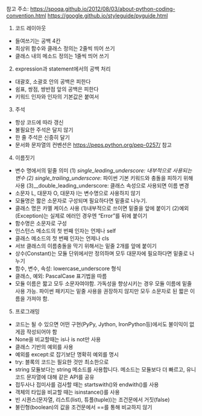 참고 주소:  https://spoqa.github.io/2012/08/03/about-python-coding-convention.html
https://google.github.io/styleguide/pyguide.html
1. 코드 레이아웃
- 들여쓰기는 공백 4칸
- 최상위 함수와 클래스 정의는 2줄씩 띄어 쓰기
- 클래스 내의 메소드 정의는 1줄씩 띄어 쓰기

2. expression과 statement에서의 공백 처리
- 대괄호, 소괄호 안의 공백은 피한다
- 쉼표, 쌍점, 쌍반점 앞의 공백은 피한다
- 키워드 인자와 인자의 기본값은 붙여서

3. 주석
- 항상 코드에 따라 갱신
- 불필요한 주석은 달지 않기
- 한 줄 주석은 신중히 달기
- 문서화 문자열의 컨벤션은 https://peps.python.org/pep-0257/ 참고

4. 이름짓기
- 변수 명에서의 밑줄 의미
(1) _single_leading_underscore: 내부적으로 사용되는 변수
(2) single_trailing_underscore_: 파이썬 기본 키워드와 충돌을 피하기 위해 사용
(3)__double_leading_underscore: 클래스 속성으로 사용되면 이름 변경
- 소문자 L, 대문자 O, 대문자 I는 변수명으로 사용하지 않기
- 모듈명은 짧은 소문자로 구성되며 필요하다면 밑줄로 나누기.
- 클래스 명은 카멜 케이스 사용
(1)내부적으로 쓰이면 밑줄을 앞에 붙이기
(2)예외(Exception)는 실제로 에러인 경우엔 “Error”를 뒤에 붙이기
- 함수명은 소문자로 구성
- 인스턴스 메소드의 첫 번째 인자는 언제나 self
- 클래스 메소드의 첫 번째 인자는 언제나 cls
- 서브 클래스의 이름충돌을 막기 위해서는 밑줄 2개를 앞에 붙이기
- 상수(Constant)는 모듈 단위에서만 정의하며 모두 대문자에 필요하다면 밑줄로 나누기
- 함수, 변수, 속성: lowercase_underscore 형식
- 클래스, 예외: PascalCase 표기법을 따름
- 모듈 이름은 짧고 모두 소문자여야함. 가독성을 향상시키는 경우 모듈 이름에 밑줄 사용 가능. 파이썬 패키지는 밑줄 사용을 권장하지 않지만 모두 소문자로 된 짧은 이름을 가져야 함.

5. 프로그래밍
- 코드는 될 수 있으면 어떤 구현(PyPy, Jython, IronPython등)에서도 불이익이 없게끔 작성되어야 함
- None을 비교할때는 is나 is not만 사용
- 클래스 기반의 예외를 사용
- 예외를 except:로 잡기보단 명확히 예외를 명시
- try: 블록의 코드는 필요한 것만 최소한으로 
- string 모듈보다는 string 메소드를 사용합니다. 메소드는 모듈보다 더 빠르고, 유니코드 문자열에 대해 같은 API를 공유
- 접두사나 접미사를 검사할 때는 startswith()와 endwith()를 사용
- 객체의 타입을 비교할 때는 isinstance()를 사용
- 빈 시퀀스(문자열, 리스트(list), 튜플(tuple))는 조건문에서 거짓(false)
- 불린형(boolean)의 값을 조건문에서 ==를 통해 비교하지 않기